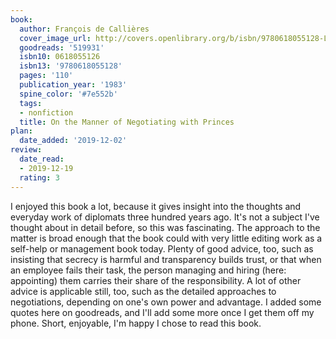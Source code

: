 ```yaml
---
book:
  author: François de Callières
  cover_image_url: http://covers.openlibrary.org/b/isbn/9780618055128-L.jpg
  goodreads: '519931'
  isbn10: 0618055126
  isbn13: '9780618055128'
  pages: '110'
  publication_year: '1983'
  spine_color: '#7e552b'
  tags:
  - nonfiction
  title: On the Manner of Negotiating with Princes
plan:
  date_added: '2019-12-02'
review:
  date_read:
  - 2019-12-19
  rating: 3
---
```


I enjoyed this book a lot, because it gives insight into the thoughts and everyday work of diplomats three hundred years ago. It's not a subject I've thought about in detail before, so this was fascinating. The approach to the matter is broad enough that the book could with very little editing work as a self-help or management book today. Plenty of good advice, too, such as insisting that secrecy is harmful and transparency builds trust, or that when an employee fails their task, the person managing and hiring (here: appointing) them carries their share of the responsibility. A lot of other advice is applicable still, too, such as the detailed approaches to negotiations, depending on one's own power and advantage. I added some quotes here on goodreads, and I'll add some more once I get them off my phone. Short, enjoyable, I'm happy I chose to read this book.
